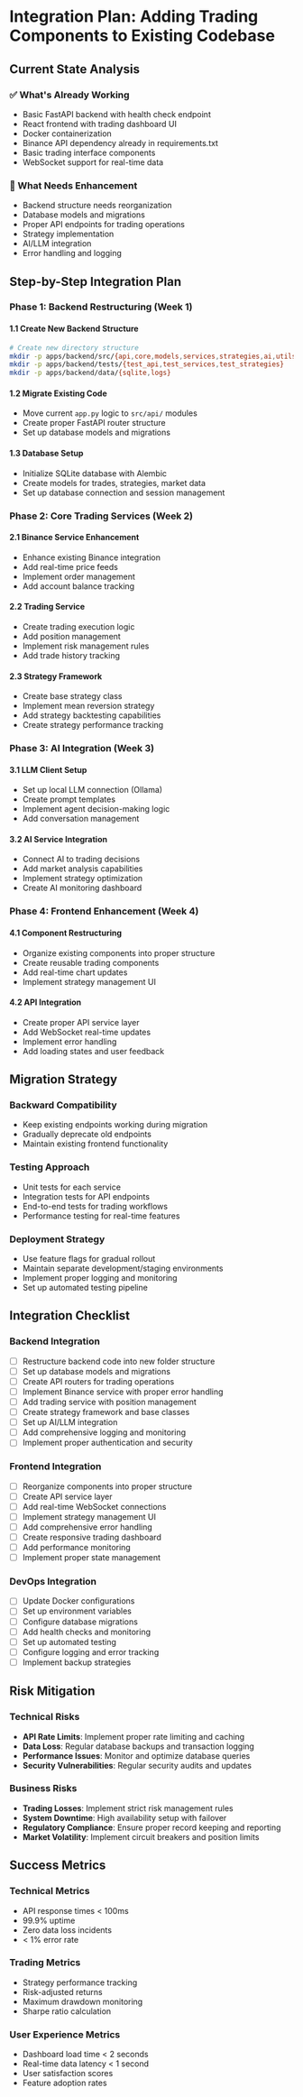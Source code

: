 # Integration Plan: Adding Trading Components to Existing Codebase

## Current State Analysis

### ✅ What's Already Working
- Basic FastAPI backend with health check endpoint
- React frontend with trading dashboard UI
- Docker containerization
- Binance API dependency already in requirements.txt
- Basic trading interface components
- WebSocket support for real-time data

### 🔧 What Needs Enhancement
- Backend structure needs reorganization
- Database models and migrations
- Proper API endpoints for trading operations
- Strategy implementation
- AI/LLM integration
- Error handling and logging

## Step-by-Step Integration Plan

### Phase 1: Backend Restructuring (Week 1)

#### 1.1 Create New Backend Structure
```bash
# Create new directory structure
mkdir -p apps/backend/src/{api,core,models,services,strategies,ai,utils}
mkdir -p apps/backend/tests/{test_api,test_services,test_strategies}
mkdir -p apps/backend/data/{sqlite,logs}
```

#### 1.2 Migrate Existing Code
- Move current `app.py` logic to `src/api/` modules
- Create proper FastAPI router structure
- Set up database models and migrations

#### 1.3 Database Setup
- Initialize SQLite database with Alembic
- Create models for trades, strategies, market data
- Set up database connection and session management

### Phase 2: Core Trading Services (Week 2)

#### 2.1 Binance Service Enhancement
- Enhance existing Binance integration
- Add real-time price feeds
- Implement order management
- Add account balance tracking

#### 2.2 Trading Service
- Create trading execution logic
- Add position management
- Implement risk management rules
- Add trade history tracking

#### 2.3 Strategy Framework
- Create base strategy class
- Implement mean reversion strategy
- Add strategy backtesting capabilities
- Create strategy performance tracking

### Phase 3: AI Integration (Week 3)

#### 3.1 LLM Client Setup
- Set up local LLM connection (Ollama)
- Create prompt templates
- Implement agent decision-making logic
- Add conversation management

#### 3.2 AI Service Integration
- Connect AI to trading decisions
- Add market analysis capabilities
- Implement strategy optimization
- Create AI monitoring dashboard

### Phase 4: Frontend Enhancement (Week 4)

#### 4.1 Component Restructuring
- Organize existing components into proper structure
- Create reusable trading components
- Add real-time chart updates
- Implement strategy management UI

#### 4.2 API Integration
- Create proper API service layer
- Add WebSocket real-time updates
- Implement error handling
- Add loading states and user feedback

## Migration Strategy

### Backward Compatibility
- Keep existing endpoints working during migration
- Gradually deprecate old endpoints
- Maintain existing frontend functionality

### Testing Approach
- Unit tests for each service
- Integration tests for API endpoints
- End-to-end tests for trading workflows
- Performance testing for real-time features

### Deployment Strategy
- Use feature flags for gradual rollout
- Maintain separate development/staging environments
- Implement proper logging and monitoring
- Set up automated testing pipeline

## Integration Checklist

### Backend Integration
- [ ] Restructure backend code into new folder structure
- [ ] Set up database models and migrations
- [ ] Create API routers for trading operations
- [ ] Implement Binance service with proper error handling
- [ ] Add trading service with position management
- [ ] Create strategy framework and base classes
- [ ] Set up AI/LLM integration
- [ ] Add comprehensive logging and monitoring
- [ ] Implement proper authentication and security

### Frontend Integration
- [ ] Reorganize components into proper structure
- [ ] Create API service layer
- [ ] Add real-time WebSocket connections
- [ ] Implement strategy management UI
- [ ] Add comprehensive error handling
- [ ] Create responsive trading dashboard
- [ ] Add performance monitoring
- [ ] Implement proper state management

### DevOps Integration
- [ ] Update Docker configurations
- [ ] Set up environment variables
- [ ] Configure database migrations
- [ ] Add health checks and monitoring
- [ ] Set up automated testing
- [ ] Configure logging and error tracking
- [ ] Implement backup strategies

## Risk Mitigation

### Technical Risks
- **API Rate Limits**: Implement proper rate limiting and caching
- **Data Loss**: Regular database backups and transaction logging
- **Performance Issues**: Monitor and optimize database queries
- **Security Vulnerabilities**: Regular security audits and updates

### Business Risks
- **Trading Losses**: Implement strict risk management rules
- **System Downtime**: High availability setup with failover
- **Regulatory Compliance**: Ensure proper record keeping and reporting
- **Market Volatility**: Implement circuit breakers and position limits

## Success Metrics

### Technical Metrics
- API response times < 100ms
- 99.9% uptime
- Zero data loss incidents
- < 1% error rate

### Trading Metrics
- Strategy performance tracking
- Risk-adjusted returns
- Maximum drawdown monitoring
- Sharpe ratio calculation

### User Experience Metrics
- Dashboard load time < 2 seconds
- Real-time data latency < 1 second
- User satisfaction scores
- Feature adoption rates 